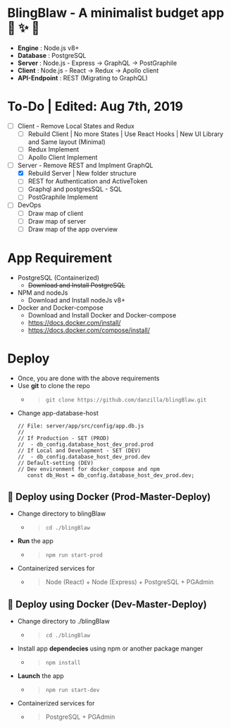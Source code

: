 # BlingBlaw -  A minimalist budget app :sparkling_heart: :sparkles: :tada:
- **Engine**		 : Node.js v8+
- **Database**	 	 : PostgreSQL
- **Server**	 	 : Node.js - Express -> GraphQL -> PostGraphile
- **Client**	 	 : Node.js - React -> Redux -> Apollo client
- **API-Endpoint**	 : REST (Migrating to GraphQL)

# To-Do | Edited: Aug 7th, 2019
- [ ] Client - Remove Local States and Redux
	- [ ] Rebuild Client | No more States | Use React Hooks | New UI Library and Same layout (Minimal)
	- [ ] Redux Implement
	- [ ] Apollo Client Implement
- [ ] Server - Remove REST and Implment GraphQL
	- [x] Rebuild Server | New folder structure
	- [ ] REST for Authentication and ActiveToken
	- [ ] Graphql and postgresSQL - SQL
	- [ ] PostGraphile Implement
- [ ] DevOps
	- [ ] Draw map of client
	- [ ] Draw map of server
	- [ ] Draw map of the app overview

# App Requirement
- PostgreSQL (Containerized)
	- <s>Download and Install PostgreSQL</s>
- NPM and nodeJs
	- Download and Install nodeJs v8+
- Docker and Docker-compose
	- Download and Install Docker and Docker-compose
	- https://docs.docker.com/install/
	- https://docs.docker.com/compose/install/

# Deploy 
- Once, you are done with the above requirements
- Use **git** to clone the repo
	- > `git clone https://github.com/danzilla/blingBlaw.git`
- Change app-database-host
	```
	// File: server/app/src/config/app.db.js
	//
	// If Production - SET (PROD) 
	//	- db_config.database_host_dev_prod.prod
	// If Local and Development - SET (DEV) 
	//	- db_config.database_host_dev_prod.dev
	// Default-setting (DEV)
	// Dev environment for docker_compose and npm
	   const db_Host = db_config.database_host_dev_prod.dev;
	```

## :whale: Deploy using Docker (Prod-Master-Deploy)
- Change directory to blingBlaw
	- > `cd ./blingBlaw`
- **Run** the app
	- > `npm run start-prod`
- Containerized services for
	- > Node (React) + Node (Express) + PostgreSQL + PGAdmin

## :whale2: Deploy using Docker (Dev-Master-Deploy)
- Change directory to ./blingBlaw
	- > `cd ./blingBlaw`
- Install app **dependecies** using npm or another package manger
	- > `npm install`
- **Launch** the app
	- > `npm run start-dev`
- Containerized services for
	- > PostgreSQL + PGAdmin


